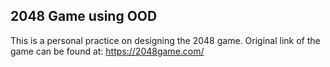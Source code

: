 ## 2048 Game using OOD
This is a personal practice on designing the 2048 game.
Original link of the game can be found at: https://2048game.com/
